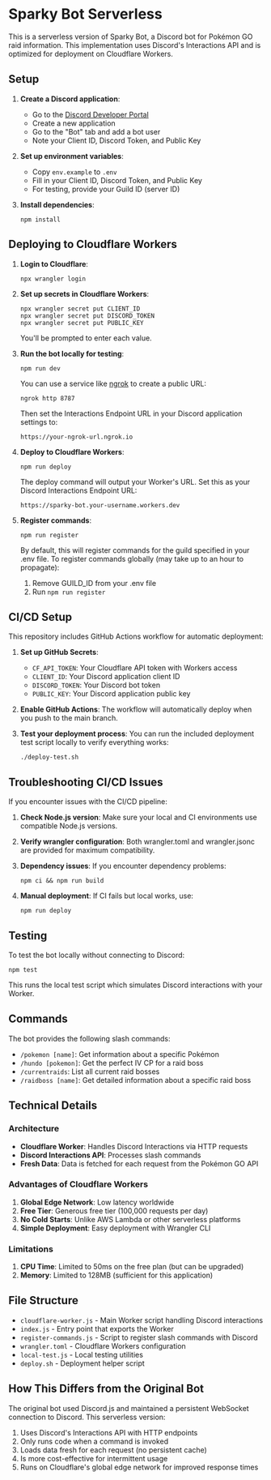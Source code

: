 # Sparky Bot Serverless

This is a serverless version of Sparky Bot, a Discord bot for Pokémon GO raid information. This implementation uses Discord's Interactions API and is optimized for deployment on Cloudflare Workers.

## Setup

1. **Create a Discord application**:
   - Go to the [Discord Developer Portal](https://discord.com/developers/applications)
   - Create a new application
   - Go to the "Bot" tab and add a bot user
   - Note your Client ID, Discord Token, and Public Key

2. **Set up environment variables**:
   - Copy `env.example` to `.env`
   - Fill in your Client ID, Discord Token, and Public Key
   - For testing, provide your Guild ID (server ID)

3. **Install dependencies**:
   ```
   npm install
   ```

## Deploying to Cloudflare Workers

1. **Login to Cloudflare**:
   ```
   npx wrangler login
   ```

2. **Set up secrets in Cloudflare Workers**:
   ```
   npx wrangler secret put CLIENT_ID
   npx wrangler secret put DISCORD_TOKEN
   npx wrangler secret put PUBLIC_KEY
   ```
   You'll be prompted to enter each value.

3. **Run the bot locally for testing**:
   ```
   npm run dev
   ```
   
   You can use a service like [ngrok](https://ngrok.com/) to create a public URL:
   ```
   ngrok http 8787
   ```
   
   Then set the Interactions Endpoint URL in your Discord application settings to:
   ```
   https://your-ngrok-url.ngrok.io
   ```

4. **Deploy to Cloudflare Workers**:
   ```
   npm run deploy
   ```
   
   The deploy command will output your Worker's URL. Set this as your Discord Interactions Endpoint URL:
   ```
   https://sparky-bot.your-username.workers.dev
   ```

5. **Register commands**:
   ```
   npm run register
   ```
   
   By default, this will register commands for the guild specified in your .env file.
   To register commands globally (may take up to an hour to propagate):
   1. Remove GUILD_ID from your .env file
   2. Run `npm run register`

## CI/CD Setup

This repository includes GitHub Actions workflow for automatic deployment:

1. **Set up GitHub Secrets**:
   - `CF_API_TOKEN`: Your Cloudflare API token with Workers access
   - `CLIENT_ID`: Your Discord application client ID
   - `DISCORD_TOKEN`: Your Discord bot token
   - `PUBLIC_KEY`: Your Discord application public key

2. **Enable GitHub Actions**:
   The workflow will automatically deploy when you push to the main branch.

3. **Test your deployment process**:
   You can run the included deployment test script locally to verify everything works:
   ```
   ./deploy-test.sh
   ```

## Troubleshooting CI/CD Issues

If you encounter issues with the CI/CD pipeline:

1. **Check Node.js version**: Make sure your local and CI environments use compatible Node.js versions.

2. **Verify wrangler configuration**: Both wrangler.toml and wrangler.jsonc are provided for maximum compatibility.

3. **Dependency issues**: If you encounter dependency problems:
   ```
   npm ci && npm run build
   ```
   
4. **Manual deployment**: If CI fails but local works, use:
   ```
   npm run deploy
   ```

## Testing

To test the bot locally without connecting to Discord:
```
npm test
```

This runs the local test script which simulates Discord interactions with your Worker.

## Commands

The bot provides the following slash commands:

- `/pokemon [name]`: Get information about a specific Pokémon
- `/hundo [pokemon]`: Get the perfect IV CP for a raid boss
- `/currentraids`: List all current raid bosses
- `/raidboss [name]`: Get detailed information about a specific raid boss

## Technical Details

### Architecture

- **Cloudflare Worker**: Handles Discord Interactions via HTTP requests
- **Discord Interactions API**: Processes slash commands
- **Fresh Data**: Data is fetched for each request from the Pokémon GO API

### Advantages of Cloudflare Workers

1. **Global Edge Network**: Low latency worldwide
2. **Free Tier**: Generous free tier (100,000 requests per day)
3. **No Cold Starts**: Unlike AWS Lambda or other serverless platforms
4. **Simple Deployment**: Easy deployment with Wrangler CLI

### Limitations

1. **CPU Time**: Limited to 50ms on the free plan (but can be upgraded)
2. **Memory**: Limited to 128MB (sufficient for this application)

## File Structure

- `cloudflare-worker.js` - Main Worker script handling Discord interactions
- `index.js` - Entry point that exports the Worker
- `register-commands.js` - Script to register slash commands with Discord
- `wrangler.toml` - Cloudflare Workers configuration
- `local-test.js` - Local testing utilities
- `deploy.sh` - Deployment helper script

## How This Differs from the Original Bot

The original bot used Discord.js and maintained a persistent WebSocket connection to Discord. This serverless version:

1. Uses Discord's Interactions API with HTTP endpoints
2. Only runs code when a command is invoked
3. Loads data fresh for each request (no persistent cache)
4. Is more cost-effective for intermittent usage
5. Runs on Cloudflare's global edge network for improved response times 